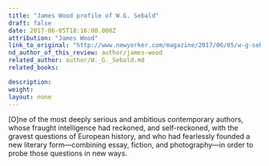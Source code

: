 ```yaml
---
title: "James Wood profile of W.G. Sebald"
draft: false
date: 2017-06-05T18:16:00.000Z
attribution: "James Wood"
link_to_original: "http://www.newyorker.com/magazine/2017/06/05/w-g-sebald-humorist"
nd_author_of_this_review: author/james-wood
related_author: author/W._G._Sebald.md
related_books:

description:
weight:
layout: none
---
```

[O]ne of the most deeply serious and ambitious contemporary authors, whose fraught intelligence had reckoned, and self-reckoned, with the gravest questions of European history, and who had fearlessly founded a new literary form—combining essay, fiction, and photography—in order to probe those questions in new ways.

